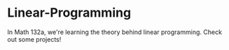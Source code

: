 # Linear-Programming
In Math 132a, we're learning the theory behind linear programming. Check out some projects!
